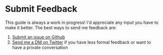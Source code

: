 # Submit Feedback

This guide is always a work in progress! I'd appreciate any input you have to make it better. The best ways to send me feedback are:

1. [Submit an issue on Github](https://github.com/nas5w/interview-resources/issues)
2. [Send me a DM on Twitter](https://twitter.com/nas5w) if you have less formal feedback or want to have a private conversation
